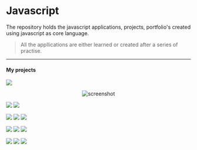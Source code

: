 # Javascript
The repository holds the javascript applications, projects, portfolio's created using javascript as core language.
>All the appllications are either learned or created after a series of practise.
***
#### My projects
[![](https://img.shields.io/badge/-Budget%20App-0a0a0a.svg?style=flat&colorA=0a0a0a)](https://taurusilver7.github.io/Javascript_Challenge/Budget%20App/)

<p align='center'>
  <img src="./budgety.png" alt='screenshot' />
</p>
  
[![](https://img.shields.io/badge/-Dice%20Games-0a0a0a.svg?style=flat&colorA=0a0a0a)](https://taurusilver7.github.io/Javascript_Challenge/2_Dice_game/)   [![](https://img.shields.io/badge/-Countdown%20Timer-0a0a0a.svg?style=flat&colorA=0a0a0a)](https://taurusilver7.github.io/Javascript_Challenge/Countdown_Tiimer/)

![](https://img.shields.io/badge/-Notes%20App-0a0a0a.svg?style=flat&colorA=0a0a0a)   ![](https://img.shields.io/badge/-password%20generator-0a0a0a.svg?style=flat&colorA=0a0a0a)  ![](https://img.shields.io/badge/-Drum%20Kit-0a0a0a.svg?style=flat&colorA=0a0a0a)

![](https://img.shields.io/badge/-Canvas%20-0a0a0a.svg?style=flat&colorA=0a0a0a)  ![](https://img.shields.io/badge/-Github%20Profile-0a0a0a.svg?style=flat&colorA=0a0a0a) ![](https://img.shields.io/badge/-Weather%20App-0a0a0a.svg?style=flat&colorA=0a0a0a)

![](https://img.shields.io/badge/-JS%20Clock-0a0a0a.svg?style=flat&colorA=0a0a0a)   ![](https://img.shields.io/badge/-Recipe%20App-0a0a0a.svg?style=flat&colorA=0a0a0a)   ![](https://img.shields.io/badge/-ToDo%20App-0a0a0a.svg?style=flat&colorA=0a0a0a)



